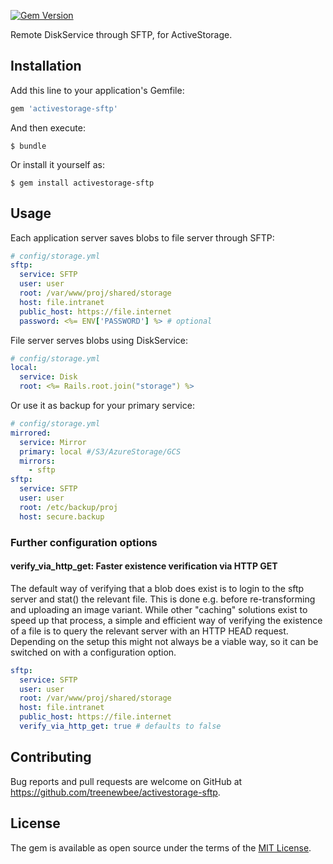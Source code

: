 [![Gem Version](https://badge.fury.io/rb/activestorage-sftp.svg)](https://badge.fury.io/rb/activestorage-sftp)

Remote DiskService through SFTP, for ActiveStorage. 

## Installation

Add this line to your application's Gemfile:

```ruby
gem 'activestorage-sftp'
```

And then execute:

    $ bundle

Or install it yourself as:

    $ gem install activestorage-sftp

## Usage

Each application server saves blobs to file server through SFTP:

```yml
# config/storage.yml
sftp:
  service: SFTP
  user: user
  root: /var/www/proj/shared/storage
  host: file.intranet
  public_host: https://file.internet
  password: <%= ENV['PASSWORD'] %> # optional
```

File server serves blobs using DiskService:
```yml
# config/storage.yml
local:
  service: Disk
  root: <%= Rails.root.join("storage") %>
```

Or use it as backup for your primary service:
```yml
# config/storage.yml
mirrored:
  service: Mirror
  primary: local #/S3/AzureStorage/GCS
  mirrors:
    - sftp
sftp:
  service: SFTP
  user: user
  root: /etc/backup/proj
  host: secure.backup
```

### Further configuration options

#### verify_via_http_get: Faster existence verification via HTTP GET

The default way of verifying that a blob does exist is to login to the sftp server and stat() the relevant file.  This is done e.g. before re-transforming and uploading an image variant.  While other "caching" solutions exist to speed up that process, a simple and efficient way of verifying the existence of a file is to query the relevant server with an HTTP HEAD request.  Depending on the setup this might not always be a viable way, so it can be switched on with a configuration option.

```yml
sftp:
  service: SFTP
  user: user
  root: /var/www/proj/shared/storage
  host: file.intranet
  public_host: https://file.internet
  verify_via_http_get: true # defaults to false
```

## Contributing

Bug reports and pull requests are welcome on GitHub at https://github.com/treenewbee/activestorage-sftp.

## License

The gem is available as open source under the terms of the [MIT License](https://opensource.org/licenses/MIT).
